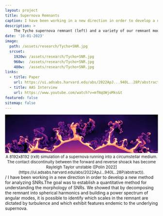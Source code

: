 ```yaml
---
layout: project
title: Supernova Remnants
caption: I have been working in a new direction in order to develop a new method for analyzing SNRs.The goal was to establish a quantitative method for understanding the morphology of SNRs. We showed that by decomposing the remnant into spherical harmonics and building a power spectrum of angular modes, it is possible to identify which scales in the remnant are dictated by turbulence and which exhibit features endemic to the underlying supernova.
description: >
    The Tycho supernova remnant (left) and a variety of our remnant models tracing the dominant angular mode in the remnant power spectrum (right).
date: '10-01-2023'
image: 
  path: /assets/research/Tycho+SNR.jpg
  srcset: 
    1920w: /assets/research/Tycho+SNR.jpg
    960w:  /assets/research/Tycho+SNR.jpg
    480w:  /assets/research/Tycho+SNR.jpg
links:
  - title: Paper
    url: https://ui.adsabs.harvard.edu/abs/2022ApJ...940L..28P/abstract
  - title: AAS Interview
    url: https://www.youtube.com/watch?v=mfNqUWjoMks&t
featured: false
sitemap: false
---
```

<center>
<img src="/assets/talks/RTI.jpg" alt="Polin2022" style="width:300"/>
<span style="font-size: small"> <span style="line-height: 0.1em"> A 8192x8192 (rxθ) simulation of a supernova running into a circumstellar medium. The contact discontinuity between the forward and reverse shoack has become Rayleigh Taylor unstable ([Polin 2022](https://ui.adsabs.harvard.edu/abs/2022ApJ...940L..28P/abstract)). </span></span>
</center>
/
I have been working in a new direction in order to develop a new method for analyzing SNRs.The goal was to establish a quantitative method for understanding the morphology of SNRs. We showed that by decomposing the remnant into spherical harmonics and building a power spectrum of angular modes, it is possible to identify which scales in the remnant are dictated by turbulence and which exhibit features endemic to the underlying supernova.


